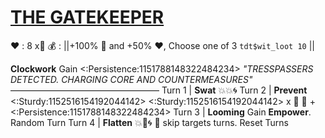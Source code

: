 # [__**THE GATEKEEPER**__](<https://www.youtube.com/watch?v=0uAsD6lQV1I&pp=ygUZYm9tYnMgZm9yIHRocm93aW5nIGF0IHlvdQ%3D%3D>)
:heart: : 8 x:busts_in_silhouette:
:moneybag: : ||+100% 🔷 and +50% ❤️, Choose one of 3 `tdt$wit_loot 10` ||

**Clockwork** Gain <:Persistence:1151788148322484234>
*"TRESSPASSERS DETECTED. CHARGING CORE AND COUNTERMEASURES"*
—————————————————
Turn 1  | **Swat** :boom::boom::cyclone:
Turn 2 | **Prevent** <:Sturdy:1152516154192044142> <:Sturdy:1152516154192044142> x :busts_in_silhouette: :twisted_rightwards_arrows: +<:Persistence:1151788148322484234>
Turn 3 | **Looming** Gain __Empower__. Random Turn
Turn 4 | **Flatten** :boom::no_entry_sign::cyclone: :twisted_rightwards_arrows: skip targets turns. Reset Turns
